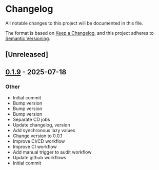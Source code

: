 # Changelog

All notable changes to this project will be documented in this file.

The format is based on [Keep a Changelog](https://keepachangelog.com/en/1.1.0/),
and this project adheres to [Semantic Versioning](https://semver.org/spec/v2.0.0.html).

## [Unreleased]

## [0.1.9](https://github.com/dangreco/smitty/releases/tag/v0.1.9) - 2025-07-18

### Other

- Initial commit
- Bump version
- Bump version
- Bump version
- Separate CD jobs
- Update changelog, version
- Add synchronous lazy values
- Change version to 0.0.1
- Improve CI/CD workflow
- Improve CI workflow
- Add manual trigger to audit workflow
- Update github workflows
- Initial commit
